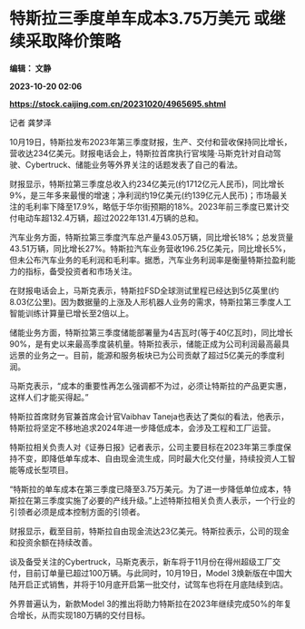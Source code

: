 # 特斯拉三季度单车成本3.75万美元 或继续采取降价策略
**编辑： 文静**

**2023-10-20 02:06**

**https://stock.caijing.com.cn/20231020/4965695.shtml**

记者 龚梦泽

10月19日，特斯拉发布2023年第三季度财报，生产、交付和营收保持同比增长，营收达234亿美元。财报电话会上，特斯拉首席执行官埃隆·马斯克针对自动驾驶、Cybertruck、储能业务等外界关注的话题发表了自己的看法。

财报显示，特斯拉第三季度总收入约234亿美元(约1712亿元人民币)，同比增长9%，是三年多来最慢的增速；净利润约19亿美元(约139亿元人民币)；市场最关注的毛利率下降至17.9%，略低于华尔街预期的18%。2023年前三季度已累计交付电动车超132.4万辆，超过2022年131.4万辆的总和。

汽车业务方面，特斯拉第三季度汽车总产量43.05万辆，同比增长18%；总发货量43.51万辆，同比增长27%。特斯拉汽车业务营收196.25亿美元，同比增长5%，但未公布汽车业务的毛利润和毛利率。据悉，汽车业务利润率是衡量特斯拉盈利能力的指标，备受投资者和市场关注。

在财报电话会上，马斯克表示，特斯拉FSD全球测试里程已经达到5亿英里(约8.03亿公里)。因为数据量的上涨及人形机器人业务的需求，特斯拉第三季度人工智能训练计算量已增长至2倍以上。

储能业务方面，特斯拉第三季度储能部署量为4吉瓦时(等于40亿瓦时)，同比增长90%，是有史以来最高季度装机量。特斯拉表示，储能正成为公司利润最高最具远景的业务之一。目前，能源和服务板块已为公司贡献了超过5亿美元的季度利润。

马斯克表示，“成本的重要性再怎么强调都不为过，必须让特斯拉的产品更实惠，这样人们才能买得起。”

特斯拉首席财务官兼首席会计官Vaibhav Taneja也表达了类似的看法，他表示，特斯拉将坚定不移地追求2024年进一步降低成本，会涉及工程和工厂运营。

特斯拉相关负责人对《证券日报》记者表示，公司主要目标在2023年第三季度保持不变，即降低单车成本、自由现金流生成，同时最大化交付量，持续投资人工智能等成长型项目。

“特斯拉的单车成本在第三季度已降至3.75万美元。为了进一步降低单位成本，特斯拉在第三季度实施了必要的产线升级。”上述特斯拉相关负责人表示，一个行业的引领者必须是成本控制方面的引领者。

财报显示，截至目前，特斯拉自由现金流达23亿美元。特斯拉表示，公司的现金和投资余额在持续改善。

谈及备受关注的Cybertruck，马斯克表示，新车将于11月份在得州超级工厂交付，目前订单量已超过100万辆。与此同时，10月19日，Model 3焕新版在中国大陆开启正式销售，并将于10月底开启第一批交付，试驾车也将在月底陆续到店。

外界普遍认为，新款Model 3的推出将助力特斯拉在2023年继续完成50%的年复合增长，从而实现180万辆的交付目标。